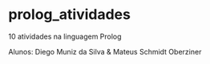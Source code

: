 # prolog_atividades
10 atividades na linguagem Prolog

Alunos: Diego Muniz da Silva & Mateus Schmidt Oberziner
